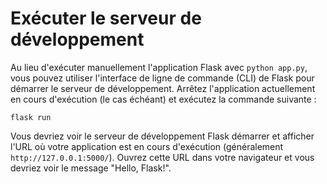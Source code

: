 # Exécuter le serveur de développement

Au lieu d'exécuter manuellement l'application Flask avec `python app.py`, vous pouvez utiliser l'interface de ligne de commande (CLI) de Flask pour démarrer le serveur de développement. Arrêtez l'application actuellement en cours d'exécution (le cas échéant) et exécutez la commande suivante :

```
flask run
```

Vous devriez voir le serveur de développement Flask démarrer et afficher l'URL où votre application est en cours d'exécution (généralement `http://127.0.0.1:5000/`). Ouvrez cette URL dans votre navigateur et vous devriez voir le message "Hello, Flask!".
